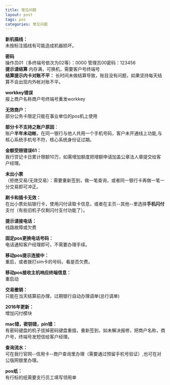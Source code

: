 ```yaml
---
title: 常见问题
layout: post
tags: pos
categories: 常见问题
---
```

**新机插线：**  
未按标注插线有可能造成机器损坏。

**密码**  
操作员01（多终端号依次为02等）：0000 管理员00密码：123456    
**提示请结算**  内存满，可换机，需要客户号终端号  
**结算提示内卡对账不平：**  长时间未做结算导致，账目没有问题，如果坚持每天结算不会出现内外帐对账不平。

**workkey错误**  
报上商户名称商户号终端号重发workkey

**无效商户：**  
部分公务卡限定只能在事业单位的pos机上使用

**部分卡不支持之账户原因**：  
账户**半年未动帐**，在同一银行与他人共用一个手机号码，客户未开通线上功能,与核心系统手机号不符，核心系统身份证过期。

**金额受限错误61：**  
我行贷记卡日累计限额10万，如需增加额度把增额申请加盖公章法人章提交给客户经理。

**未出小票**  
 （拒绝交易/无效交易）：需要重新签到，做一笔查询，或者同一银行卡再做一笔一分交易即可冲正。

**刷卡和插卡无效：**  
在出小票处贴银行卡，使用闪付读取卡信息，或者在主页--其他--里选择**手机闪付**支付（有些旧机子仅剩闪付支付功能了）。

**提示请接电话：**  
线路故障或欠费

**固定pos更换电话号码：**  
电话通知客户经理即可，不需要办理手续。

**移动pos提示连接中：**  
重启，或者拨打sim卡的号码，看是否欠费。

**移动pos接收主机响应终端信息：**  
重启动

**交易撤销：**  
只能在当天结算前办理，过期银行自动办理调单(总行调单)

**2016年更新：**  
增加闪付模块

**mac错，密钥错，pin错：**  
有密码键盘的机子拔掉密码键盘重插，重新签到，如未解决报修，把商户名称，商户号，终端号发短信给客户经理。

**查询流水：**  
可在我行官网--信用卡--商户查询里办理（需要通过预留手机号验证）,也可在对公版网银里办理。

**pos纸：**  
有行标的纸需要支行员工填写领用单